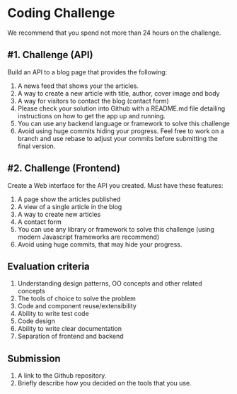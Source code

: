 Coding Challenge
================

We recommend that you spend not more than 24 hours on the challenge.

#1. Challenge (API)
------------------

Build an API to a blog page that provides the following:

1. A news feed that shows your the articles.
2. A way to create a new article with title, author, cover image and body
3. A way for visitors to contact the blog (contact form)
4. Please check your solution into Github with a README.md file detailing instructions on how to get the app up and running.
5. You can use any backend language or framework to solve this challenge
6. Avoid using huge commits hiding your progress. Feel free to work on a branch and use rebase to adjust your commits before submitting the final version.

#2. Challenge (Frontend)
------------------------

Create a Web interface for the API you created. Must have these features:

1. A page show the articles published
2. A view of a single article in the blog
3. A way to create new articles
4. A contact form
5. You can use any library or framework to solve this challenge (using modern Javascript frameworks are recommend)
6. Avoid using huge commits, that may hide your progress.

Evaluation criteria
------------------

1. Understanding design patterns, OO concepts and other related concepts
2. The tools of choice to solve the problem
3. Code and component reuse/extensibility
4. Ability to write test code
5. Code design
6. Ability to write clear documentation
7. Separation of frontend and backend

Submission
----------

1. A link to the Github repository.
2. Briefly describe how you decided on the tools that you use.